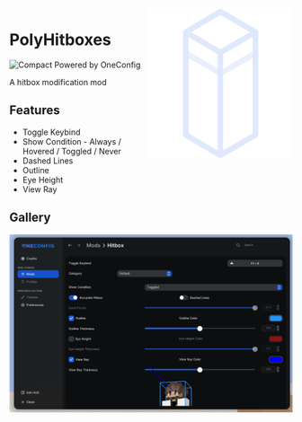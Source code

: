 <img align="right" src="src/main/resources/polyhitboxes.svg" alt="PolyHitboxes Icon"/>

# PolyHitboxes

![Compact Powered by OneConfig](https://polyfrost.org/img/compact_vector.svg)

A hitbox modification mod

## Features

- Toggle Keybind
- Show Condition - Always / Hovered / Toggled / Never
- Dashed Lines
- Outline
- Eye Height
- View Ray

## Gallery

![settings-page.png](images/settings-page.png)

